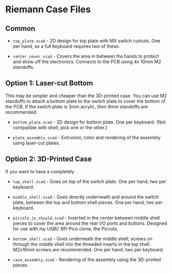 # Riemann Case Files

## Common

- `top_plate.scad` - 2D design for top plate with MX switch cutouts.
One per hand, so a full keyboard requires two of these.

- `center_cover.scad` - Covers the area in between the hands to protect and
show off the electronics. Connects to the PCB using 4x 10mm M2 standoffs.

## Option 1: Laser-cut Bottom

This may be simpler and cheaper than the 3D-printed case. You can use
M2 standoffs to attach a bottom plate to the switch plate to cover the bottom
of the PCB. If the switch plate is 3mm acrylic, then 8mm standoffs are
recommended.

- `bottom_plate.scad` - 2D design for bottom plate. One per keyboard.
(Not compatible with shell; pick one or the other.)

- `plate_assembly.scad` - Extrusion, color and rendering of the assembly
using laser-cut plates.

## Option 2: 3D-Printed Case

If you want to have a completely 

- `top_shell.scad` - Goes on top of the switch plate. One per hand; two per keyboard.

- `middle_shell.scad` - Goes directly underneath and around the switch plate,
between the top and bottom shell pieces. One per hand; two per keyboard.

- `piccolo_io_shield.scad` - Inserted in the center between middle shell
pieces to cover the area around the rear I/O ports and buttons. Designed for
use with my USBC RPi Pico clone, the Piccolo.


- `bottom_shell.scad` - Goes underneath the middle shell; screws on through
the middle shell into the threaded inserts in the top shell. M2x16mm screws
are recommended. One per hand; two per keyboard.

- `case_assembly.scad` - Rendering of the assembly using the 3D-printed pieces.